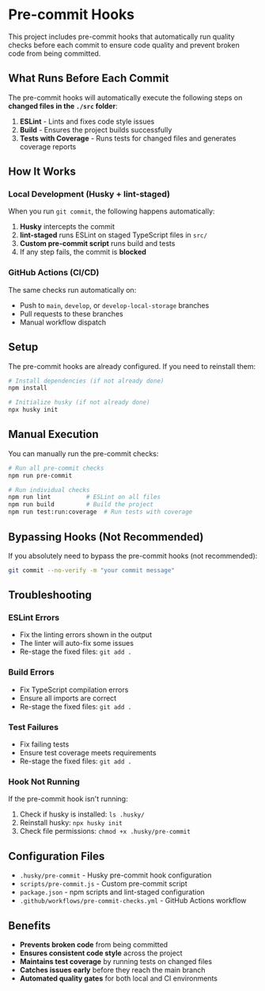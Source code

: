 # Pre-commit Hooks

This project includes pre-commit hooks that automatically run quality checks before each commit to ensure code quality and prevent broken code from being committed.

## What Runs Before Each Commit

The pre-commit hooks will automatically execute the following steps on **changed files in the `./src` folder**:

1. **ESLint** - Lints and fixes code style issues
2. **Build** - Ensures the project builds successfully
3. **Tests with Coverage** - Runs tests for changed files and generates coverage reports

## How It Works

### Local Development (Husky + lint-staged)

When you run `git commit`, the following happens automatically:

1. **Husky** intercepts the commit
2. **lint-staged** runs ESLint on staged TypeScript files in `src/`
3. **Custom pre-commit script** runs build and tests
4. If any step fails, the commit is **blocked**

### GitHub Actions (CI/CD)

The same checks run automatically on:
- Push to `main`, `develop`, or `develop-local-storage` branches
- Pull requests to these branches
- Manual workflow dispatch

## Setup

The pre-commit hooks are already configured. If you need to reinstall them:

```bash
# Install dependencies (if not already done)
npm install

# Initialize husky (if not already done)
npx husky init
```

## Manual Execution

You can manually run the pre-commit checks:

```bash
# Run all pre-commit checks
npm run pre-commit

# Run individual checks
npm run lint          # ESLint on all files
npm run build         # Build the project
npm run test:run:coverage  # Run tests with coverage
```

## Bypassing Hooks (Not Recommended)

If you absolutely need to bypass the pre-commit hooks (not recommended):

```bash
git commit --no-verify -m "your commit message"
```

## Troubleshooting

### ESLint Errors
- Fix the linting errors shown in the output
- The linter will auto-fix some issues
- Re-stage the fixed files: `git add .`

### Build Errors
- Fix TypeScript compilation errors
- Ensure all imports are correct
- Re-stage the fixed files: `git add .`

### Test Failures
- Fix failing tests
- Ensure test coverage meets requirements
- Re-stage the fixed files: `git add .`

### Hook Not Running
If the pre-commit hook isn't running:

1. Check if husky is installed: `ls .husky/`
2. Reinstall husky: `npx husky init`
3. Check file permissions: `chmod +x .husky/pre-commit`

## Configuration Files

- `.husky/pre-commit` - Husky pre-commit hook configuration
- `scripts/pre-commit.js` - Custom pre-commit script
- `package.json` - npm scripts and lint-staged configuration
- `.github/workflows/pre-commit-checks.yml` - GitHub Actions workflow

## Benefits

- **Prevents broken code** from being committed
- **Ensures consistent code style** across the project
- **Maintains test coverage** by running tests on changed files
- **Catches issues early** before they reach the main branch
- **Automated quality gates** for both local and CI environments
